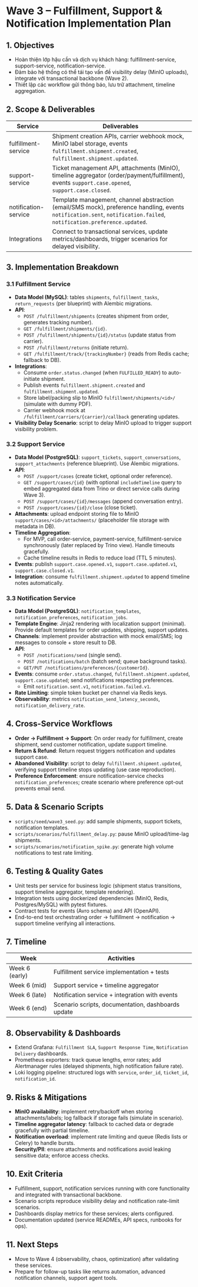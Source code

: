 # Wave 3 – Fulfillment, Support & Notification Implementation Plan

## 1. Objectives
- Hoàn thiện lớp hậu cần và dịch vụ khách hàng: fulfillment-service, support-service, notification-service.
- Đảm bảo hệ thống có thể tái tạo vấn đề visibility delay (MinIO uploads), integrate với transactional backbone (Wave 2).
- Thiết lập các workflow gửi thông báo, lưu trữ attachment, timeline aggregation.

## 2. Scope & Deliverables
| Service | Deliverables |
| --- | --- |
| fulfillment-service | Shipment creation APIs, carrier webhook mock, MinIO label storage, events `fulfillment.shipment.created`, `fulfillment.shipment.updated`. |
| support-service | Ticket management API, attachments (MinIO), timeline aggregator (order/payment/fulfillment), events `support.case.opened`, `support.case.closed`. |
| notification-service | Template management, channel abstraction (email/SMS mock), preference handling, events `notification.sent`, `notification.failed`, `notification.preference.updated`. |
| Integrations | Connect to transactional services, update metrics/dashboards, trigger scenarios for delayed visibility. |

## 3. Implementation Breakdown
### 3.1 Fulfillment Service
- **Data Model (MySQL)**: tables `shipments`, `fulfillment_tasks`, `return_requests` (per blueprint) with Alembic migrations.
- **API**:
  - `POST /fulfillment/shipments` (creates shipment from order, generates tracking number).
  - `GET /fulfillment/shipments/{id}`.
  - `POST /fulfillment/shipments/{id}/status` (update status from carrier).
  - `POST /fulfillment/returns` (initiate return).
  - `GET /fulfillment/track/{trackingNumber}` (reads from Redis cache; fallback to DB).
- **Integrations**:
  - Consume `order.status.changed` (when `FULFILLED_READY`) to auto-initiate shipment.
  - Publish events `fulfillment.shipment.created` and `fulfillment.shipment.updated`.
  - Store label/packing slip to MinIO `fulfillment/shipments/<id>/` (simulate with dummy PDF).
  - Carrier webhook mock at `/fulfillment/carriers/{carrier}/callback` generating updates.
- **Visibility Delay Scenario**: script to delay MinIO upload to trigger support visibility problem.

### 3.2 Support Service
- **Data Model (PostgreSQL)**: `support_tickets`, `support_conversations`, `support_attachments` (reference blueprint). Use Alembic migrations.
- **API**:
  - `POST /support/cases` (create ticket, optional order reference).
  - `GET /support/cases/{id}` (with optional `includeTimeline` query to embed aggregated data from Trino or direct service calls during Wave 3).
  - `POST /support/cases/{id}/messages` (append conversation entry).
  - `POST /support/cases/{id}/close` (close ticket).
- **Attachments**: upload endpoint storing file to MinIO `support/cases/<id>/attachments/` (placeholder file storage with metadata in DB).
- **Timeline Aggregation**:
  - For MVP, call order-service, payment-service, fulfillment-service synchronously (later replaced by Trino view). Handle timeouts gracefully.
  - Cache timeline results in Redis to reduce load (TTL 5 minutes).
- **Events**: publish `support.case.opened.v1`, `support.case.updated.v1`, `support.case.closed.v1`.
- **Integration**: consume `fulfillment.shipment.updated` to append timeline notes automatically.

### 3.3 Notification Service
- **Data Model (PostgreSQL)**: `notification_templates`, `notification_preferences`, `notification_jobs`.
- **Template Engine**: Jinja2 rendering with localization support (minimal). Provide default templates for order updates, shipping, support updates.
- **Channels**: implement provider abstraction with mock email/SMS; log messages to console + store result to DB.
- **API**:
  - `POST /notifications/send` (single send).
  - `POST /notifications/batch` (batch send; queue background tasks).
  - `GET/PUT /notifications/preferences/{customerId}`.
- **Events**: consume `order.status.changed`, `fulfillment.shipment.updated`, `support.case.updated`; send notifications respecting preferences.
  - Emit `notification.sent.v1`, `notification.failed.v1`.
- **Rate Limiting**: simple token bucket per channel via Redis keys.
- **Observability**: metrics `notification_send_latency_seconds`, `notification_delivery_rate`.

## 4. Cross-Service Workflows
- **Order → Fulfillment → Support**: On order ready for fulfillment, create shipment, send customer notification, update support timeline.
- **Return & Refund**: Return request triggers notification and updates support case.
- **Abandoned Visibility**: script to delay `fulfillment.shipment.updated`, verifying support timeline stops updating (use case reproduction).
- **Preference Enforcement**: ensure notification-service checks `notification_preferences`; create scenario where preference opt-out prevents email send.

## 5. Data & Scenario Scripts
- `scripts/seed/wave3_seed.py`: add sample shipments, support tickets, notification templates.
- `scripts/scenarios/fulfillment_delay.py`: pause MinIO upload/time-lag shipments.
- `scripts/scenarios/notification_spike.py`: generate high volume notifications to test rate limiting.

## 6. Testing & Quality Gates
- Unit tests per service for business logic (shipment status transitions, support timeline aggregator, template rendering).
- Integration tests using dockerized dependencies (MinIO, Redis, Postgres/MySQL) with pytest fixtures.
- Contract tests for events (Avro schema) and API (OpenAPI).
- End-to-end test orchestrating order -> fulfillment -> notification -> support timeline verifying all interactions.

## 7. Timeline
| Week | Activities |
| --- | --- |
| Week 6 (early) | Fulfillment service implementation + tests |
| Week 6 (mid) | Support service + timeline aggregator |
| Week 6 (late) | Notification service + integration with events |
| Week 6 (end) | Scenario scripts, documentation, dashboards update |

## 8. Observability & Dashboards
- Extend Grafana: `Fulfillment SLA`, `Support Response Time`, `Notification Delivery` dashboards.
- Prometheus exporters: track queue lengths, error rates; add Alertmanager rules (delayed shipments, high notification failure rate).
- Loki logging pipeline: structured logs with `service`, `order_id`, `ticket_id`, `notification_id`.

## 9. Risks & Mitigations
- **MinIO availability**: implement retry/backoff when storing attachments/labels; log fallback if storage fails (simulate in scenario).
- **Timeline aggregator latency**: fallback to cached data or degrade gracefully with partial timeline.
- **Notification overload**: implement rate limiting and queue (Redis lists or Celery) to handle bursts.
- **Security/PII**: ensure attachments and notifications avoid leaking sensitive data; enforce access checks.

## 10. Exit Criteria
- Fulfillment, support, notification services running with core functionality and integrated with transactional backbone.
- Scenario scripts reproduce visibility delay and notification rate-limit scenarios.
- Dashboards display metrics for these services; alerts configured.
- Documentation updated (service READMEs, API specs, runbooks for ops).

## 11. Next Steps
- Move to Wave 4 (observability, chaos, optimization) after validating these services.
- Prepare for follow-up tasks like returns automation, advanced notification channels, support agent tools.
